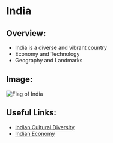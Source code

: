 # India 

## Overview:

- India is a diverse and vibrant country 
- Economy and Technology
- Geography and Landmarks 

## Image:

![Flag of India](https://ibb.co/1R4xWgS)

## Useful Links:

- [Indian Cultural Diversity](https://www.caleidoscope.in/art-culture/indian-cultural-diversity)
- [Indian Economy](https://www.ibef.org/economy/indian-economy-overview)